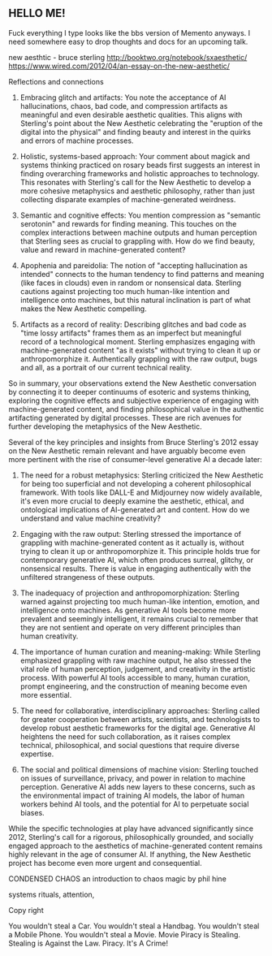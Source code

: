 ## HELLO ME! 
Fuck everything I type looks like the bbs version of Memento anyways. I need somewhere easy to drop thoughts and docs for an upcoming talk. 

new aesthtic - bruce sterling
http://booktwo.org/notebook/sxaesthetic/
https://www.wired.com/2012/04/an-essay-on-the-new-aesthetic/

Reflections and connections

1. Embracing glitch and artifacts: You note the acceptance of AI hallucinations, chaos, bad code, and compression artifacts as meaningful and even desirable aesthetic qualities. This aligns with Sterling's point about the New Aesthetic celebrating the "eruption of the digital into the physical" and finding beauty and interest in the quirks and errors of machine processes.

2. Holistic, systems-based approach: Your comment about magick and systems thinking practiced on rosary beads first suggests an interest in finding overarching frameworks and holistic approaches to technology. This resonates with Sterling's call for the New Aesthetic to develop a more cohesive metaphysics and aesthetic philosophy, rather than just collecting disparate examples of machine-generated weirdness.

3. Semantic and cognitive effects: You mention compression as "semantic serotonin" and rewards for finding meaning. This touches on the complex interactions between machine outputs and human perception that Sterling sees as crucial to grappling with. How do we find beauty, value and reward in machine-generated content?

4. Apophenia and pareidolia: The notion of "accepting hallucination as intended" connects to the human tendency to find patterns and meaning (like faces in clouds) even in random or nonsensical data. Sterling cautions against projecting too much human-like intention and intelligence onto machines, but this natural inclination is part of what makes the New Aesthetic compelling.

5. Artifacts as a record of reality: Describing glitches and bad code as "time lossy artifacts" frames them as an imperfect but meaningful record of a technological moment. Sterling emphasizes engaging with machine-generated content "as it exists" without trying to clean it up or anthropomorphize it. Authentically grappling with the raw output, bugs and all, as a portrait of our current technical reality.

So in summary, your observations extend the New Aesthetic conversation by connecting it to deeper continuums of esoteric and systems thinking, exploring the cognitive effects and subjective experience of engaging with machine-generated content, and finding philosophical value in the authentic artifacting generated by digital processes. These are rich avenues for further developing the metaphysics of the New Aesthetic.

Several of the key principles and insights from Bruce Sterling's 2012 essay on the New Aesthetic remain relevant and have arguably become even more pertinent with the rise of consumer-level generative AI a decade later:

1. The need for a robust metaphysics: Sterling criticized the New Aesthetic for being too superficial and not developing a coherent philosophical framework. With tools like DALL-E and Midjourney now widely available, it's even more crucial to deeply examine the aesthetic, ethical, and ontological implications of AI-generated art and content. How do we understand and value machine creativity?

2. Engaging with the raw output: Sterling stressed the importance of grappling with machine-generated content as it actually is, without trying to clean it up or anthropomorphize it. This principle holds true for contemporary generative AI, which often produces surreal, glitchy, or nonsensical results. There is value in engaging authentically with the unfiltered strangeness of these outputs.

3. The inadequacy of projection and anthropomorphization: Sterling warned against projecting too much human-like intention, emotion, and intelligence onto machines. As generative AI tools become more prevalent and seemingly intelligent, it remains crucial to remember that they are not sentient and operate on very different principles than human creativity.

4. The importance of human curation and meaning-making: While Sterling emphasized grappling with raw machine output, he also stressed the vital role of human perception, judgement, and creativity in the artistic process. With powerful AI tools accessible to many, human curation, prompt engineering, and the construction of meaning become even more essential.

5. The need for collaborative, interdisciplinary approaches: Sterling called for greater cooperation between artists, scientists, and technologists to develop robust aesthetic frameworks for the digital age. Generative AI heightens the need for such collaboration, as it raises complex technical, philosophical, and social questions that require diverse expertise.

6. The social and political dimensions of machine vision: Sterling touched on issues of surveillance, privacy, and power in relation to machine perception. Generative AI adds new layers to these concerns, such as the environmental impact of training AI models, the labor of human workers behind AI tools, and the potential for AI to perpetuate social biases.

While the specific technologies at play have advanced significantly since 2012, Sterling's call for a rigorous, philosophically grounded, and socially engaged approach to the aesthetics of machine-generated content remains highly relevant in the age of consumer AI. If anything, the New Aesthetic project has become even more urgent and consequential.

CONDENSED 
CHAOS 
an introduction 
to chaos  magic 
by phil hine 

systems rituals, attention, 


Copy right

You wouldn't steal a Car.
You wouldn't steal a Handbag.
You wouldn't steal a Mobile Phone.
You wouldn't steal a Movie.
Movie Piracy is Stealing.
Stealing is Against the Law.
Piracy. It's A Crime!

